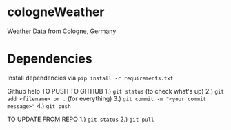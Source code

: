 # cologneWeather
Weather Data from Cologne, Germany

# Dependencies
Install dependencies via `pip install -r requirements.txt`

 Github help
 TO PUSH TO GITHUB
 1.) `git status` (to check what's up)
 2.) `git add <filename> or .` (for everything)
 3.) `git commit -m "<your commit message>"`
 4.) `git push`

 TO UPDATE FROM REPO
 1.) `git status`
 2.) `git pull`
